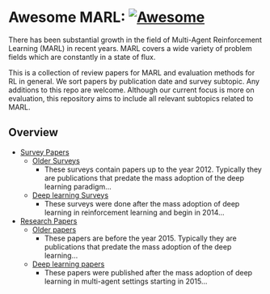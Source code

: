# Awesome MARL: [![Awesome](https://cdn.rawgit.com/sindresorhus/awesome/d7305f38d29fed78fa85652e3a63e154dd8e8829/media/badge.svg)](https://github.com/sindresorhus/awesome)

There has been substantial growth in the field of Multi-Agent Reinforcement Learning (MARL) in recent years. MARL covers a wide variety of problem fields which are constantly in a state of flux.

This is a collection of review papers for MARL and evaluation methods for RL in general. We sort papers by publication date and survey subtopic. Any additions to this repo are welcome. Although our current focus is more on evaluation, this repository aims to include all relevant subtopics related to MARL.

## Overview

* [Survey Papers](https://github.com/instadeepai/awesome-marl/tree/maintain/reformat/Survey%20Papers#survey-papers)
  * [Older Surveys](https://github.com/instadeepai/awesome-marl/tree/maintain/reformat/Survey%20Papers/Shallow%20learning#older-surveys)
    * These surveys contain papers up to the year 2012. Typically they are publications that predate the mass adoption of the deep learning paradigm...
  * [Deep learning Surveys](https://github.com/instadeepai/awesome-marl/tree/maintain/reformat/Survey%20Papers/Deep%20learning#deep-learning-surveys)
    * These surveys were done after the mass adoption of deep learning in reinforcement learning and begin in 2014...
* [Research Papers](https://github.com/instadeepai/awesome-marl/tree/maintain/reformat/Research%20Papers#research-papers)
  * [Older papers]()
    * These papers are before the year 2015. Typically they are publications that predate the mass adoption of the deep learning...
  * [Deep learning papers]()
    * These papers were published after the mass adoption of deep learning in multi-agent settings starting in 2015...
